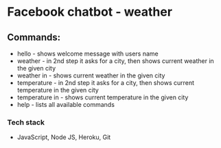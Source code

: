 # Facebook chatbot - weather


## Commands:

* hello - shows welcome message with users name
* weather - in 2nd step it asks for a city, then shows current weather in the given city
* weather in <city> - shows current weather in the given city
* temperature - in 2nd step it asks for a city, then shows current temperature in the given city
* temperature in <city> - shows current temperature in the given city
* help - lists all available commands

### Tech stack

* JavaScript, Node JS, Heroku, Git


